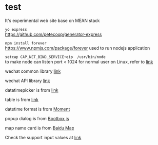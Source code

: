 # test
It's experimental web site base on MEAN stack

`yo express`  
https://github.com/petecoop/generator-express

`npm install forever`  
https://www.npmjs.com/package/forever used to run nodejs application

`setcap CAP_NET_BIND_SERVICE+eip  /usr/bin/node`  
to make node can listen port < 1024 for normal user on Linux, refer to  [link](http://stackoverflow.com/questions/413807/is-there-a-way-for-non-root-processes-to-bind-to-privileged-ports-1024-on-l/414258#414258)

wechat common library
[link](https://www.npmjs.com/package/wechat)

wechat API library
[link](https://www.npmjs.com/package/wechat-api)

datatimepicker is from
[link](http://eonasdan.github.io/bootstrap-datetimepicker/)

table is from 
[link](http://bootstrap-table.wenzhixin.net.cn/)

datetime format is from 
[Moment](http://momentjs.com/)

popup dialog is from 
[Bootbox.js](http://bootboxjs.com/)

map name card is from 
[Baidu Map](http://api.map.baidu.com/mapCard/)

Check the support input values at [link](https://developer.apple.com/library/safari/documentation/AppleApplications/Reference/SafariHTMLRef/Articles/InputTypes.html)
